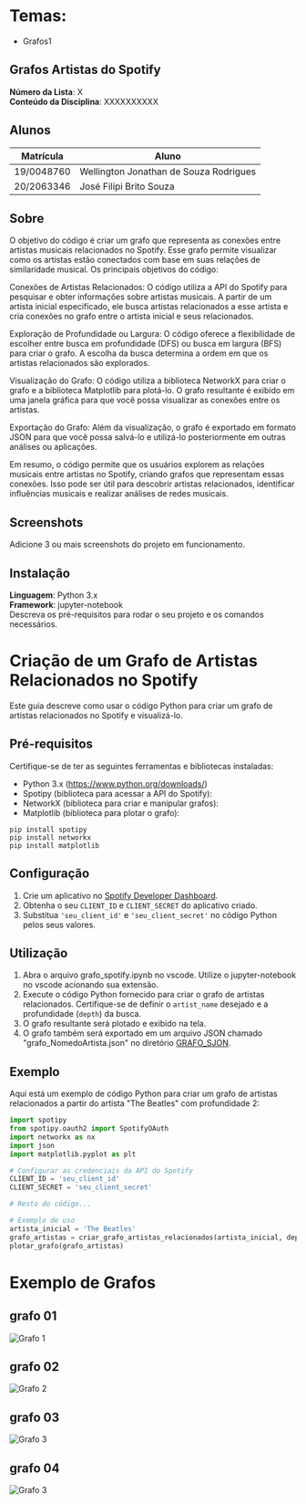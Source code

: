 

# Temas:
 - Grafos1
 


## Grafos Artistas do Spotify

**Número da Lista**: X<br>
**Conteúdo da Disciplina**: XXXXXXXXXX<br>

## Alunos
|Matrícula | Aluno |
| -- | -- |
| 19/0048760  | Wellington Jonathan de Souza Rodrigues |
| 20/2063346  | José Filipi Brito Souza |


## Sobre 
O objetivo do código é criar um grafo que representa as conexões entre artistas musicais relacionados no Spotify. Esse grafo permite visualizar como os artistas estão conectados com base em suas relações de similaridade musical. Os principais objetivos do código:

Conexões de Artistas Relacionados: O código utiliza a API do Spotify para pesquisar e obter informações sobre artistas musicais. A partir de um artista inicial especificado, ele busca artistas relacionados a esse artista e cria conexões no grafo entre o artista inicial e seus relacionados.

Exploração de Profundidade ou Largura: O código oferece a flexibilidade de escolher entre busca em profundidade (DFS) ou busca em largura (BFS) para criar o grafo. A escolha da busca determina a ordem em que os artistas relacionados são explorados.

Visualização do Grafo: O código utiliza a biblioteca NetworkX para criar o grafo e a biblioteca Matplotlib para plotá-lo. O grafo resultante é exibido em uma janela gráfica para que você possa visualizar as conexões entre os artistas.

Exportação do Grafo: Além da visualização, o grafo é exportado em formato JSON para que você possa salvá-lo e utilizá-lo posteriormente em outras análises ou aplicações.

Em resumo, o código permite que os usuários explorem as relações musicais entre artistas no Spotify, criando grafos que representam essas conexões. Isso pode ser útil para descobrir artistas relacionados, identificar influências musicais e realizar análises de redes musicais.

## Screenshots
Adicione 3 ou mais screenshots do projeto em funcionamento.

## Instalação 
**Linguagem**: Python 3.x<br>
**Framework**: jupyter-notebook<br>
Descreva os pré-requisitos para rodar o seu projeto e os comandos necessários.


# Criação de um Grafo de Artistas Relacionados no Spotify

Este guia descreve como usar o código Python para criar um grafo de artistas relacionados no Spotify e visualizá-lo.

## Pré-requisitos

Certifique-se de ter as seguintes ferramentas e bibliotecas instaladas:

- Python 3.x (https://www.python.org/downloads/)
- Spotipy (biblioteca para acessar a API do Spotify): 
- NetworkX (biblioteca para criar e manipular grafos): 
- Matplotlib (biblioteca para plotar o grafo): 

```
pip install spotipy
pip install networkx
pip install matplotlib

```
## Configuração

1. Crie um aplicativo no [Spotify Developer Dashboard](https://developer.spotify.com/documentation/web-api/concepts/apps).
2. Obtenha o seu `CLIENT_ID` e `CLIENT_SECRET` do aplicativo criado.
3. Substitua `'seu_client_id'` e `'seu_client_secret'` no código Python pelos seus valores.

## Utilização
1. Abra o arquivo grafo_spotify.ipynb no vscode. Utilize o jupyter-notebook no vscode acionando sua extensão.
2. Execute o código Python fornecido para criar o grafo de artistas relacionados. Certifique-se de definir o `artist_name` desejado e a profundidade (`depth`) da busca.
3. O grafo resultante será plotado e exibido na tela.
4. O grafo também será exportado em um arquivo JSON chamado "grafo_NomedoArtista.json" no diretório [GRAFO_SJON](./GRAFO_JSON).

## Exemplo

Aqui está um exemplo de código Python para criar um grafo de artistas relacionados a partir do artista "The Beatles" com profundidade 2:

```python
import spotipy
from spotipy.oauth2 import SpotifyOAuth
import networkx as nx
import json
import matplotlib.pyplot as plt

# Configurar as credenciais da API do Spotify
CLIENT_ID = 'seu_client_id'
CLIENT_SECRET = 'seu_client_secret'

# Resto do código...

# Exemplo de uso
artista_inicial = 'The Beatles'
grafo_artistas = criar_grafo_artistas_relacionados(artista_inicial, depth=2)
plotar_grafo(grafo_artistas)


``````


# Exemplo de Grafos 

## grafo 01
![Grafo 1](./assert/grafo.png)

## grafo 02
![Grafo 2](./assert/grafo1.png)

## grafo 03
![Grafo 3](./assert/grafo2.png)

## grafo 04
![Grafo 3](./assert/grafo3.png)